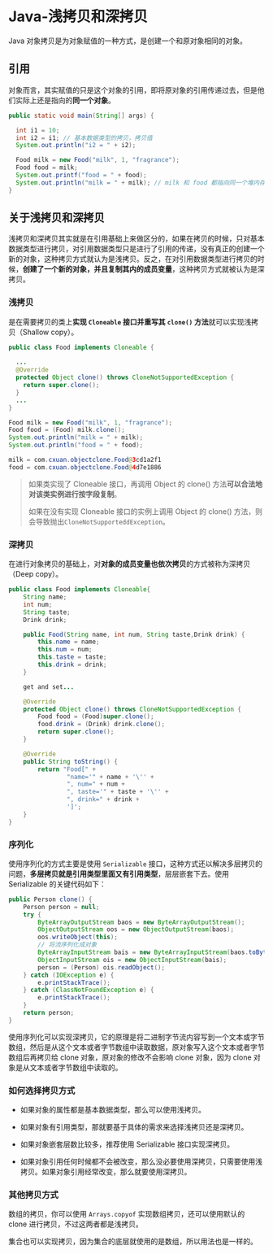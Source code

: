 # Java-浅拷贝和深拷贝

Java 对象拷贝是为对象赋值的一种方式，是创建一个和原对象相同的对象。

## 引用

对象而言，其实赋值的只是这个对象的引用，即将原对象的引用传递过去，但是他们实际上还是指向的**同一个对象**。

```java
public static void main(String[] args) {

  int i1 = 10;
  int i2 = i1; // 基本数据类型的拷贝，拷贝值
  System.out.println("i2 = " + i2);

  Food milk = new Food("milk", 1, "fragrance");
  Food food = milk; 
  System.out.printf("food = " + food);
  System.out.println("milk = " + milk); // milk 和 food 都指向同一个堆内存对象
}
```

## 关于浅拷贝和深拷贝

浅拷贝和深拷贝其实就是在引用基础上来做区分的，如果在拷贝的时候，只对基本数据类型进行拷贝，对引用数据类型只是进行了引用的传递，没有真正的创建一个新的对象，这种拷贝方式就认为是浅拷贝。反之，在对引用数据类型进行拷贝的时候，**创建了一个新的对象，并且复制其内的成员变量**，这种拷贝方式就被认为是深拷贝。

### 浅拷贝

是在需要拷贝的类上**实现 `Cloneable` 接口并重写其 `clone()` 方法**就可以实现浅拷贝（Shallow copy）。

```java
public class Food implements Cloneable {
  
  ...
  @Override
  protected Object clone() throws CloneNotSupportedException {
    return super.clone();
  }      
  ...
}

Food milk = new Food("milk", 1, "fragrance");
Food food = (Food) milk.clone();
System.out.println("milk = " + milk);
System.out.println("food = " + food);
```

```java
milk = com.cxuan.objectclone.Food@3cd1a2f1
food = com.cxuan.objectclone.Food@4d7e1886
```

> 如果类实现了 Cloneable 接口，再调用 Object 的 clone() 方法**可以合法地对该类实例进行按字段复制**。
>
> 如果在没有实现 Cloneable 接口的实例上调用 Object 的 clone() 方法，则会导致抛出`CloneNotSupporteddException`。

### 深拷贝

在进行对象拷贝的基础上，对**对象的成员变量也依次拷贝**的方式被称为深拷贝（Deep copy）。

```java
public class Food implements Cloneable{
    String name;
    int num;
    String taste;
    Drink drink;

    public Food(String name, int num, String taste,Drink drink) {
        this.name = name;
        this.num = num;
        this.taste = taste;
        this.drink = drink;
    }

    get and set...

    @Override
    protected Object clone() throws CloneNotSupportedException {
        Food food = (Food)super.clone();
        food.drink = (Drink) drink.clone();
        return super.clone();
    }

    @Override
    public String toString() {
        return "Food[" +
                "name='" + name + '\'' +
                ", num=" + num +
                ", taste='" + taste + '\'' +
                ", drink=" + drink +
                ']';
    }
}
```

### 序列化

使用序列化的方式主要是使用 `Serializable` 接口，这种方式还以解决多层拷贝的问题，**多层拷贝就是引用类型里面又有引用类型**，层层嵌套下去。使用 Serializable 的关键代码如下：

```java
public Person clone() {
  	Person person = null;
  	try {
        ByteArrayOutputStream baos = new ByteArrayOutputStream();
        ObjectOutputStream oos = new ObjectOutputStream(baos);
        oos.writeObject(this);
        // 将流序列化成对象
        ByteArrayInputStream bais = new ByteArrayInputStream(baos.toByteArray());
        ObjectInputStream ois = new ObjectInputStream(bais);
        person = (Person) ois.readObject();
    } catch (IOException e) {
        e.printStackTrace();
    } catch (ClassNotFoundException e) {
        e.printStackTrace();
    }
    return person;
}
```

使用序列化可以实现深拷贝，它的原理是将二进制字节流内容写到一个文本或字节数组，然后是从这个文本或者字节数组中读取数据，原对象写入这个文本或者字节数组后再拷贝给 clone 对象，原对象的修改不会影响 clone 对象，因为 clone 对象是从文本或者字节数组中读取的。

### 如何选择拷贝方式

* 如果对象的属性都是基本数据类型，那么可以使用浅拷贝。

* 如果对象有引用类型，那就要基于具体的需求来选择浅拷贝还是深拷贝。
* 如果对象嵌套层数比较多，推荐使用 Serializable 接口实现深拷贝。

* 如果对象引用任何时候都不会被改变，那么没必要使用深拷贝，只需要使用浅拷贝。如果对象引用经常改变，那么就要使用深拷贝。

### 其他拷贝方式

数组的拷贝，你可以使用 `Arrays.copyof` 实现数组拷贝，还可以使用默认的 clone 进行拷贝，不过这两者都是浅拷贝。

集合也可以实现拷贝，因为集合的底层就使用的是数组，所以用法也是一样的。